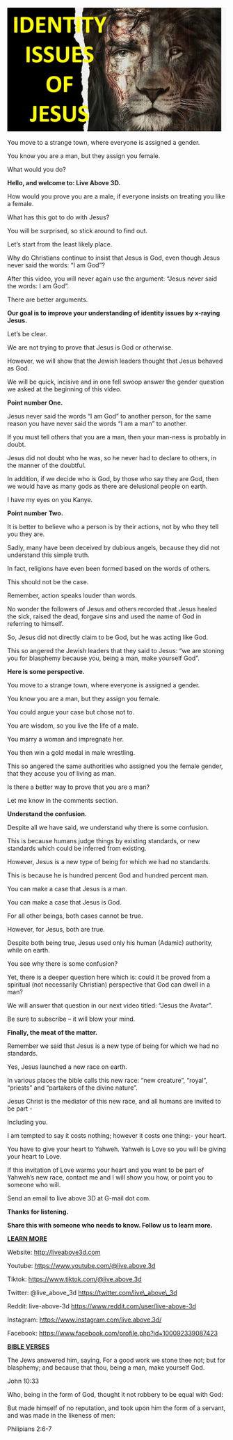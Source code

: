 ![cover photo](../cover.jpg "cover-photo")

You move to a strange town, where everyone is assigned a gender.

You know you are a man, but they assign you female.

What would you do?

**Hello, and welcome to: Live Above 3D.**

How would you prove you are a male, if everyone insists on treating you
like a female.

What has this got to do with Jesus?

You will be surprised, so stick around to find out.

Let’s start from the least likely place.

Why do Christians continue to insist that Jesus is God, even though
Jesus never said the words: “I am God”?

After this video, you will never again use the argument: “Jesus never
said the words: I am God”.

There are better arguments.

**Our goal is to improve your understanding of identity issues by
x-raying Jesus.**

Let’s be clear.

We are not trying to prove that Jesus is God or otherwise.

However, we will show that the Jewish leaders thought that Jesus behaved
as God.

We will be quick, incisive and in one fell swoop answer the gender
question we asked at the beginning of this video.

**Point number One.**

Jesus never said the words “I am God” to another person, for the same
reason you have never said the words “I am a man” to another.

If you must tell others that you are a man, then your man-ness is
probably in doubt.

Jesus did not doubt who he was, so he never had to declare to others, in
the manner of the doubtful.

In addition, if we decide who is God, by those who say they are God,
then we would have as many gods as there are delusional people on earth.

I have my eyes on you Kanye.

**Point number Two.**

It is better to believe who a person is by their actions, not by who
they tell you they are.

Sadly, many have been deceived by dubious angels, because they did not
understand this simple truth.

In fact, religions have even been formed based on the words of others.

This should not be the case.

Remember, action speaks louder than words.

No wonder the followers of Jesus and others recorded that Jesus healed
the sick, raised the dead, forgave sins and used the name of God in
referring to himself.

So, Jesus did not directly claim to be God, but he was acting like God.

This so angered the Jewish leaders that they said to Jesus: “we are
stoning you for blasphemy because you, being a man, make yourself God”.

**Here is some perspective.**

You move to a strange town, where everyone is assigned a gender.

You know you are a man, but they assign you female.

You could argue your case but chose not to.

You are wisdom, so you live the life of a male.

You marry a woman and impregnate her.

You then win a gold medal in male wrestling.

This so angered the same authorities who assigned you the female gender,
that they accuse you of living as man.

Is there a better way to prove that you are a man?

Let me know in the comments section.

**Understand the confusion.**

Despite all we have said, we understand why there is some confusion.

This is because humans judge things by existing standards, or new
standards which could be inferred from existing.

However, Jesus is a new type of being for which we had no standards.

This is because he is hundred percent God and hundred percent man.

You can make a case that Jesus is a man.

You can make a case that Jesus is God.

For all other beings, both cases cannot be true.

However, for Jesus, both are true.

Despite both being true, Jesus used only his human (Adamic) authority,
while on earth.

You see why there is some confusion?

Yet, there is a deeper question here which is: could it be proved from a
spiritual (not necessarily Christian) perspective that God can dwell in
a man?

We will answer that question in our next video titled: “Jesus the
Avatar”.

Be sure to subscribe – it will blow your mind.

**Finally, the meat of the matter.**

Remember we said that Jesus is a new type of being for which we had no
standards.

Yes, Jesus launched a new race on earth.

In various places the bible calls this new race: “new creature”,
“royal”, “priests” and “partakers of the divine nature”.

Jesus Christ is the mediator of this new race, and all humans are
invited to be part -

Including you.

I am tempted to say it costs nothing; however it costs one thing:- your
heart.

You have to give your heart to Yahweh. Yahweh is Love so you will be
giving your heart to Love.

If this invitation of Love warms your heart and you want to be part of
Yahweh’s new race, contact me and I will show you how, or point you to
someone who will.

Send an email to live above 3D at G-mail dot com.

**Thanks for listening.**

**Share this with someone who needs to know. Follow us to learn more.**

**<u>LEARN MORE</u>**

Website: <http://liveabove3d.com>

Youtube:
[<u>https://www.youtube.com/@live.above.3d</u>](https://www.youtube.com/@live.above.3d)

Tiktok:
[<u>https://www.tiktok.com/@live.above.3d</u>](https://www.tiktok.com/@live.above.3d)

Twitter: @live\_above\_3d
[<u>https://twitter.com/live\_above\_3d</u>](https://twitter.com/live_above_3d)

Reddit: live-above-3d <https://www.reddit.com/user/live-above-3d>

Instagram: <https://www.instagram.com/live.above.3d/>

Facebook:
[<u>https://www.facebook.com/profile.php?id=100092339087423</u>](https://www.facebook.com/profile.php?id=100092339087423)

**<u>BIBLE VERSES</u>**

The Jews answered him, saying, For a good work we stone thee not; but
for blasphemy; and because that thou, being a man, make yourself God.

John 10:33

Who, being in the form of God, thought it not robbery to be equal with
God:

But made himself of no reputation, and took upon him the form of a
servant, and was made in the likeness of men:

Philipians 2:6-7
